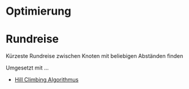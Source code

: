 # Optimierung

# Rundreise
Kürzeste Rundreise zwischen Knoten mit beliebigen Abständen finden

Umgesetzt mit ...
+ [Hill Climbing Algorithmus](hill_climbing.py)